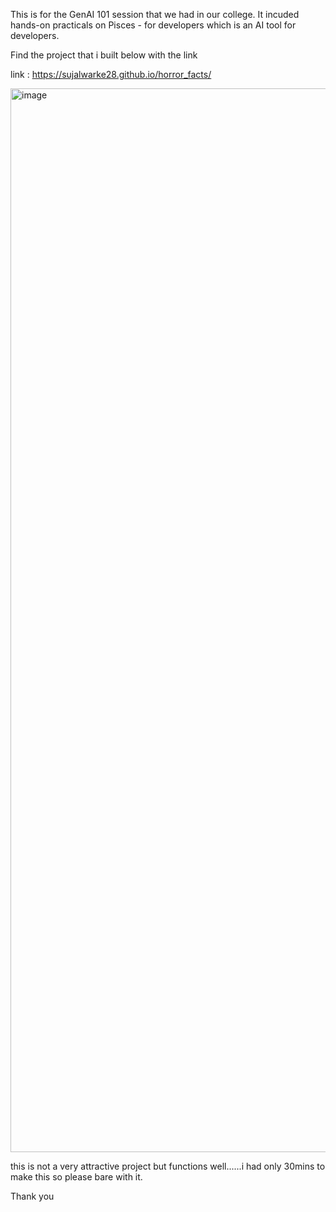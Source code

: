 This is for the GenAI 101 session that we had in our college. It incuded hands-on practicals on Pisces - for developers which is an AI tool for developers.

Find the project that i built below with the link

link : https://sujalwarke28.github.io/horror_facts/

<img width="1702" alt="image" src="https://github.com/user-attachments/assets/1b8689d4-2cde-455d-b236-ff4b9abaf020" />

this is not a very attractive project but functions well......i had only 30mins to make this so please bare with it.

Thank you




